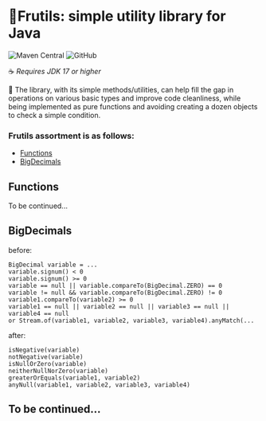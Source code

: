 # :tangerine:Frutils: simple utility library for Java

![Maven Central](https://img.shields.io/maven-central/v/in.frol/frutils)
![GitHub](https://img.shields.io/github/license/frolma/frutils)

:coffee: *Requires JDK 17 or higher*

:newspaper: The library, with its simple methods/utilities,
can help fill the gap in operations on various basic types
and improve code cleanliness, while being implemented
as pure functions and avoiding creating a dozen objects to check a simple condition. 

### Frutils assortment is as follows:
- [Functions](#functions)
- [BigDecimals](#bigdecimals)



## Functions 
To be continued...


## BigDecimals

before:
```
BigDecimal variable = ...
variable.signum() < 0
variable.signum() >= 0
variable == null || variable.compareTo(BigDecimal.ZERO) == 0
variable != null && variable.compareTo(BigDecimal.ZERO) != 0
variable1.compareTo(variable2) >= 0
variable1 == null || variable2 == null || variable3 == null || variable4 == null
or Stream.of(variable1, variable2, variable3, variable4).anyMatch(...

```
after:
```
isNegative(variable)
notNegative(variable)
isNullOrZero(variable)
neitherNullNorZero(variable)
greaterOrEquals(variable1, variable2)
anyNull(variable1, variable2, variable3, variable4)
```


## To be continued...
